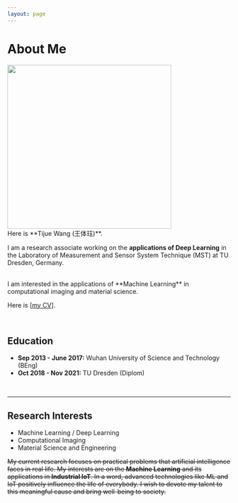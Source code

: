 ```yaml
---
layout: page
---
```


# About Me

<img src="https://louisnor.github.io/images/IMG_7398.JPG" class="floatpic"  height="370">


<br>
Here is **Tijue Wang (王体珏)**.


I am a research associate working on the **applications of Deep Learning** in the Laboratory of Measurement and Sensor System Technique (MST) at TU Dresden, Germany. 

<br>
I am interested in the applications of **Machine Learning** in computational imaging and material science. 


Here is [[my CV](https://louisnor.github.io/file/CV_Wang.pdf)].

<br>

## Education

- **Sep 2013 - June 2017:** Wuhan University of Science and Technology (BEng)
- **Oct 2018 - Nov 2021:** TU Dresden (Diplom)

<br>

---

## Research Interests

- Machine Learning / Deep Learning
- Computational Imaging
- Material Science and Engineering

~~My current research focuses on practical problems that artificial intelligence faces in real life. My interests are on the **Machine Learning** and its applications in **Industrial IoT**. In a word, advanced technologies like ML and IoT positively influence the life of everybody.  I wish to devote my talent to this meaningful cause and bring well-being to society.~~

<br>
